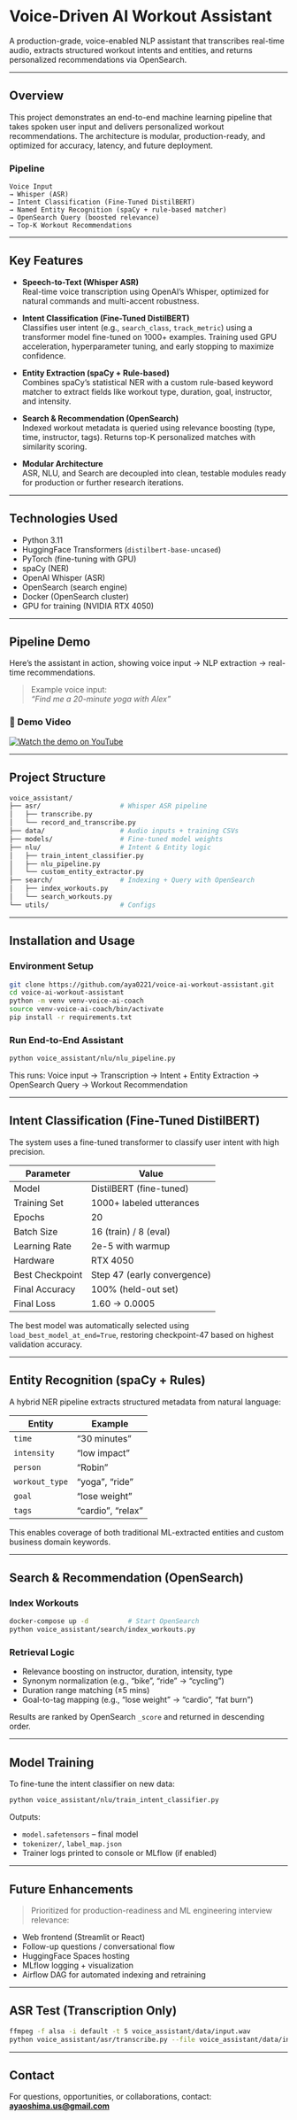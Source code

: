 # Voice-Driven AI Workout Assistant

A production-grade, voice-enabled NLP assistant that transcribes real-time audio, extracts structured workout intents and entities, and returns personalized recommendations via OpenSearch.

---

## Overview

This project demonstrates an end-to-end machine learning pipeline that takes spoken user input and delivers personalized workout recommendations. The architecture is modular, production-ready, and optimized for accuracy, latency, and future deployment.

### Pipeline

```
Voice Input
→ Whisper (ASR)
→ Intent Classification (Fine-Tuned DistilBERT)
→ Named Entity Recognition (spaCy + rule-based matcher)
→ OpenSearch Query (boosted relevance)
→ Top-K Workout Recommendations
```

---

## Key Features

- **Speech-to-Text (Whisper ASR)**  
  Real-time voice transcription using OpenAI’s Whisper, optimized for natural commands and multi-accent robustness.

- **Intent Classification (Fine-Tuned DistilBERT)**  
  Classifies user intent (e.g., `search_class`, `track_metric`) using a transformer model fine-tuned on 1000+ examples. Training used GPU acceleration, hyperparameter tuning, and early stopping to maximize confidence.

- **Entity Extraction (spaCy + Rule-based)**  
  Combines spaCy’s statistical NER with a custom rule-based keyword matcher to extract fields like workout type, duration, goal, instructor, and intensity.

- **Search & Recommendation (OpenSearch)**  
  Indexed workout metadata is queried using relevance boosting (type, time, instructor, tags). Returns top-K personalized matches with similarity scoring.

- **Modular Architecture**  
  ASR, NLU, and Search are decoupled into clean, testable modules ready for production or further research iterations.

---

## Technologies Used

- Python 3.11
- HuggingFace Transformers (`distilbert-base-uncased`)
- PyTorch (fine-tuning with GPU)
- spaCy (NER)
- OpenAI Whisper (ASR)
- OpenSearch (search engine)
- Docker (OpenSearch cluster)
- GPU for training (NVIDIA RTX 4050)

---

## Pipeline Demo

Here’s the assistant in action, showing voice input → NLP extraction → real-time recommendations.

> Example voice input:  
> _“Find me a 20-minute yoga with Alex”_

### 🎥 Demo Video

[![Watch the demo on YouTube](https://img.youtube.com/vi/GDH2nT_EzUI/hqdefault.jpg)](https://youtu.be/GDH2nT_EzUI)

---

## Project Structure

```bash
voice_assistant/
├── asr/                    # Whisper ASR pipeline
│   ├── transcribe.py
│   └── record_and_transcribe.py
├── data/                   # Audio inputs + training CSVs
├── models/                 # Fine-tuned model weights
├── nlu/                    # Intent & Entity logic
│   ├── train_intent_classifier.py
│   ├── nlu_pipeline.py
│   └── custom_entity_extractor.py
├── search/                 # Indexing + Query with OpenSearch
│   ├── index_workouts.py
│   └── search_workouts.py
└── utils/                  # Configs
```

---

## Installation and Usage

### Environment Setup

```bash
git clone https://github.com/aya0221/voice-ai-workout-assistant.git
cd voice-ai-workout-assistant
python -m venv venv-voice-ai-coach
source venv-voice-ai-coach/bin/activate
pip install -r requirements.txt
```

### Run End-to-End Assistant

```bash
python voice_assistant/nlu/nlu_pipeline.py
```

This runs: Voice input → Transcription → Intent + Entity Extraction → OpenSearch Query → Workout Recommendation

---

## Intent Classification (Fine-Tuned DistilBERT)

The system uses a fine-tuned transformer to classify user intent with high precision.

| Parameter         | Value                           |
|------------------|----------------------------------|
| Model             | DistilBERT (fine-tuned)         |
| Training Set      | 1000+ labeled utterances        |
| Epochs            | 20                              |
| Batch Size        | 16 (train) / 8 (eval)           |
| Learning Rate     | 2e-5 with warmup                |
| Hardware          | RTX 4050                        |
| Best Checkpoint   | Step 47 (early convergence)     |
| Final Accuracy    | 100% (held-out set)             |
| Final Loss        | 1.60 → 0.0005                    |

The best model was automatically selected using `load_best_model_at_end=True`, restoring checkpoint-47 based on highest validation accuracy.

---

## Entity Recognition (spaCy + Rules)

A hybrid NER pipeline extracts structured metadata from natural language:

| Entity        | Example           |
|---------------|-------------------|
| `time`        | “30 minutes”       |
| `intensity`   | “low impact”       |
| `person`      | “Robin”            |
| `workout_type`| “yoga”, “ride”     |
| `goal`        | “lose weight”      |
| `tags`        | “cardio”, “relax”  |

This enables coverage of both traditional ML-extracted entities and custom business domain keywords.

---

## Search & Recommendation (OpenSearch)

### Index Workouts

```bash
docker-compose up -d          # Start OpenSearch
python voice_assistant/search/index_workouts.py
```

### Retrieval Logic

- Relevance boosting on instructor, duration, intensity, type
- Synonym normalization (e.g., “bike”, “ride” → “cycling”)
- Duration range matching (±5 mins)
- Goal-to-tag mapping (e.g., “lose weight” → “cardio”, “fat burn”)

Results are ranked by OpenSearch `_score` and returned in descending order.

---

## Model Training

To fine-tune the intent classifier on new data:

```bash
python voice_assistant/nlu/train_intent_classifier.py
```

Outputs:

- `model.safetensors` – final model
- `tokenizer/`, `label_map.json`
- Trainer logs printed to console or MLflow (if enabled)

---

## Future Enhancements

> Prioritized for production-readiness and ML engineering interview relevance:

- Web frontend (Streamlit or React)
- Follow-up questions / conversational flow
- HuggingFace Spaces hosting
- MLflow logging + visualization
- Airflow DAG for automated indexing and retraining

---

## ASR Test (Transcription Only)

```bash
ffmpeg -f alsa -i default -t 5 voice_assistant/data/input.wav
python voice_assistant/asr/transcribe.py --file voice_assistant/data/input.wav
```

---

## Contact

For questions, opportunities, or collaborations, contact:  
**ayaoshima.us@gmail.com**
